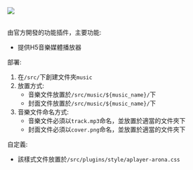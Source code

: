 <a href="https://github.com/DIYgod/APlayer">
  <img src="https://img.shields.io/badge/based_on-aplayer-blue"/>
</a>
<br/>
<br/>

由官方開發的功能插件，主要功能:
- 提供H5音樂媒體播放器

部署:
1. 在```/src/```下創建文件夾```music```
2. 放置方式:
   - 音樂文件放置於```/src/music/${music_name}/```下
   - 封面文件放置於```/src/music/${music_name}/```下
3. 音樂文件命名方式:
   - 音樂文件必須以```track.mp3```命名，並放置於適當的文件夾下
   - 封面文件必須以```cover.png```命名，並放置於適當的文件夾下

自定義:
- 該樣式文件放置於```/src/plugins/style/aplayer-arona.css```
